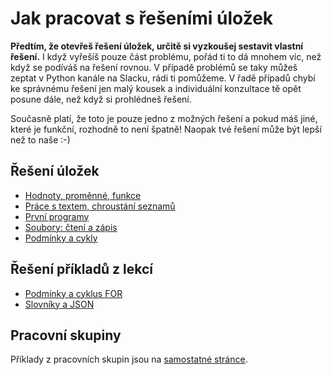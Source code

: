 # Jak pracovat s řešeními úložek

**Předtím, že otevřeš řešení úložek, určitě si vyzkoušej sestavit vlastní řešení.** I když vyřešíš pouze část problému, pořád ti to dá mnohem víc, než když se podíváš na řešení rovnou. V případě problémů se taky můžeš zeptat v Python kanále na Slacku, rádi ti pomůžeme. V řadě případů chybí ke správnému řešení jen malý kousek a individuální konzultace tě opět posune dále, než když si prohlédneš řešení.

Současně platí, že toto je pouze jedno z možných řešení a pokud máš jiné, které je funkční, rozhodně to není špatně! Naopak tvé řešení může být lepší než to naše :-)

## Řešení úložek

* [Hodnoty, proměnné, funkce](hodnoty-promenne-funkce.md)
* [Práce s textem, chroustání seznamů](prace-s-textem-chroustani.md)
* [První programy](prvni-programy.md)
* [Soubory: čtení a zápis](soubory.md)
* [Podmínky a cykly](podminky-cykly.md)

## Řešení příkladů z lekcí

* [Podmínky a cyklus FOR](podminky_cykly_lekce.md)
* [Slovníky a JSON](slovniky-json-lekce.md)

## Pracovní skupiny

Příklady z pracovních skupin jsou na [samostatné stránce](https://github.com/pesikj/da-pracovni-skupiny).